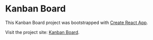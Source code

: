# Kanban Board

This Kanban Board project was bootstrapped with [Create React App](https://github.com/facebook/create-react-app).


Visit the project site: [Kanban Board]([https://p1-react-movies.netlify.app/](https://p2-react-kanban-board.netlify.app/)https://p2-react-kanban-board.netlify.app/).
